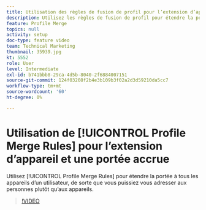 ```yaml
---
title: Utilisation des règles de fusion de profil pour l’extension d’appareil et une portée accrue
description: Utilisez les règles de fusion de profil pour étendre la portée à tous les appareils d’un utilisateur, de sorte que vous puissiez vous adresser aux personnes plutôt qu’aux appareils.
feature: Profile Merge
topics: null
activity: setup
doc-type: feature video
team: Technical Marketing
thumbnail: 35939.jpg
kt: 5552
role: User
level: Intermediate
exl-id: b741bbb8-29ca-4d5b-8040-2f6884007151
source-git-commit: 124f03208f2b4e3b109b3f02a2d3d59210da5cc7
workflow-type: tm+mt
source-wordcount: '60'
ht-degree: 0%

---
```


# Utilisation de [!UICONTROL Profile Merge Rules] pour l’extension d’appareil et une portée accrue

Utilisez [!UICONTROL Profile Merge Rules] pour étendre la portée à tous les appareils d’un utilisateur, de sorte que vous puissiez vous adresser aux personnes plutôt qu’aux appareils.

>[!VIDEO](https://video.tv.adobe.com/v/40022/?quality=12&learn=on&captions=fre_fr)
